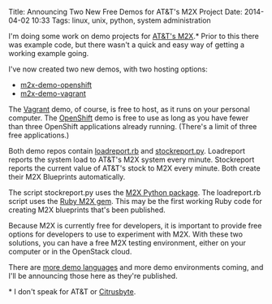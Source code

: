 Title: Announcing Two New Free Demos for AT&T's M2X Project
Date: 2014-04-02 10:33
Tags: linux, unix, python, system administration

I'm doing some work on demo projects for [AT&T's
M2X](https://m2x.att.com).\* Prior to this there was example code, but
there wasn't a quick and easy way of getting a working example going.

I've now created two new demos, with two hosting options:

-   [m2x-demo-openshift](https://github.com/attm2x/m2x-demo-openshift)
-   [m2x-demo-vagrant](https://github.com/attm2x/m2x-demo-vagrant)

The [Vagrant](http://www.vagrantup.com/) demo, of course, is free to
host, as it runs on your personal computer. The
[OpenShift](https://www.openshift.com/) demo is free to use as long as
you have fewer than three OpenShift applications already running.
(There's a limit of three free applications.)

Both demo repos contain
[loadreport.rb](https://github.com/attm2x/m2x-demo-vagrant/blob/master/loadreport.rb)
and
[stockreport.py](https://github.com/attm2x/m2x-demo-vagrant/blob/master/stockreport.py).
Loadreport reports the system load to AT&T's M2X system every minute.
Stockreport reports the current value of AT&T's stock to M2X every
minute. Both create their M2X Blueprints automatically.

The script stockreport.py uses the [M2X Python
package](https://github.com/attm2x/m2x-python). The loadreport.rb script
uses the [Ruby M2X gem](https://github.com/attm2x/m2x-ruby). This may be
the first working Ruby code for creating M2X blueprints that's been
published.

Because M2X is currently free for developers, it is important to provide
free options for developers to use to experiment with M2X. With these
two solutions, you can have a free M2X testing environment, either on
your computer or in the OpenStack cloud.

There are [more demo
languages](https://m2x.att.com/developer/client-libraries) and more demo
environments coming, and I'll be announcing those here as they're
published.

\* I don't speak for AT&T or
[Citrusbyte](https://citrusbyte.com/about-us).

